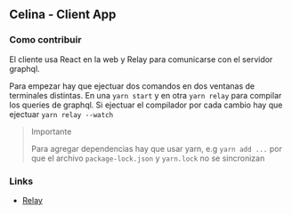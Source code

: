 ## Celina - Client App

### Como contribuir
El cliente usa React en la web y Relay para comunicarse con el servidor graphql.

Para empezar hay que ejectuar dos comandos en dos ventanas de terminales distintas.
En una `yarn start` y en otra `yarn relay` para compilar los queries de graphql. Si ejectuar el compilador por cada cambio hay que ejectuar `yarn relay --watch`

> Importante
>
> Para agregar dependencias hay que usar yarn, e.g `yarn add ...` por que el archivo `package-lock.json` y `yarn.lock` no se sincronizan

### Links
- [Relay](https://facebook.github.io/relay/en/)
